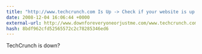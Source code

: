 ```yaml
---
title: "http://www.techcrunch.com Is Up -> Check if your website is up or down?"
date: 2008-12-04 16:06:44 +0000
external-url: http://www.downforeveryoneorjustme.com/www.techcrunch.com
hash: 8bdf962cfd52565572c2c78285346ed6
---
```


TechCrunch is down? 
